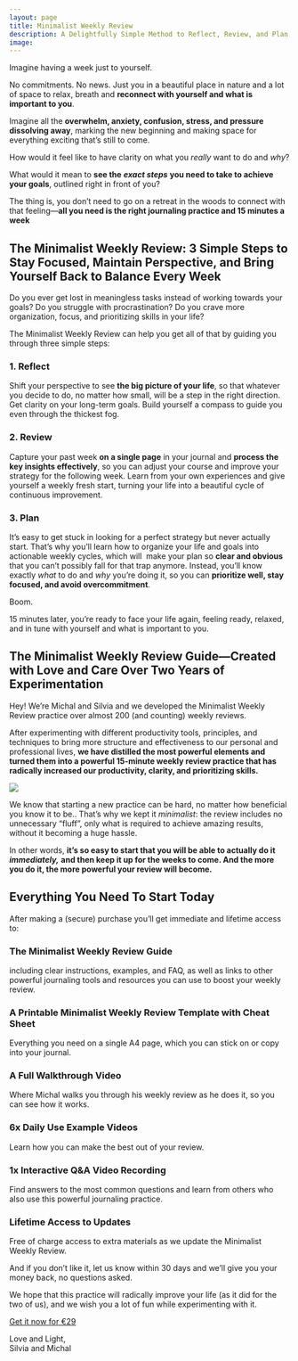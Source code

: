 ```yaml
---
layout: page
title: Minimalist Weekly Review
description: A Delightfully Simple Method to Reflect, Review, and Plan Your Life in 15 Minutes a Week
image: 
---
```

Imagine having a week just to yourself. 

No commitments. No news. Just you in a beautiful place in nature and a lot of space to relax, breath and **reconnect with yourself and what is important to you**.

Imagine all the **overwhelm, anxiety, confusion, stress, and pressure dissolving away**, marking the new beginning and making space for everything exciting that’s still to come.

How would it feel like to have clarity on what you _really_ want to do and _why_?

What would it mean to **see the** **_exact steps_** **you need to take to achieve your goals**, outlined right in front of you?

The thing is, you don’t need to go on a retreat in the woods to connect with that feeling—**all you need is the right journaling practice and 15 minutes a week**

## The Minimalist Weekly Review: 3 Simple Steps to Stay Focused, Maintain Perspective, and Bring Yourself Back to Balance Every Week

Do you ever get lost in meaningless tasks instead of working towards your goals? Do you struggle with procrastination? Do you crave more organization, focus, and prioritizing skills in your life?

The Minimalist Weekly Review can help you get all of that by guiding you through three simple steps:

### 1. Reflect

Shift your perspective to see **the big picture of your life**, so that whatever you decide to do, no matter how small, will be a step in the right direction. Get clarity on your long-term goals. Build yourself a compass to guide you even through the thickest fog.

### 2. Review

Capture your past week **on a single page** in your journal and **process the key insights effectively**, so you can adjust your course and improve your strategy for the following week. Learn from your own experiences and give yourself a weekly fresh start, turning your life into a beautiful cycle of continuous improvement.

### 3. Plan

It’s easy to get stuck in looking for a perfect strategy but never actually start. That’s why you’ll learn how to organize your life and goals into actionable weekly cycles, which will  make your plan so **clear and obvious** that you can’t possibly fall for that trap anymore. Instead, you’ll know exactly _what_ to do and _why_ you’re doing it, so you can **prioritize well, stay focused, and avoid overcommitment**.

Boom.

15 minutes later, you’re ready to face your life again, feeling ready, relaxed, and in tune with yourself and what is important to you.

## The Minimalist Weekly Review Guide—Created with Love and Care Over Two Years of Experimentation

Hey! We’re Michal and Silvia and we developed the Minimalist Weekly Review practice over almost 200 (and counting) weekly reviews.

After experimenting with different productivity tools, principles, and techniques to bring more structure and effectiveness to our personal and professional lives, **we have distilled the most powerful elements and turned them into a powerful 15-minute weekly review practice that has radically increased our productivity, clarity, and prioritizing skills.**

![](https://journalsmarter.com/wp-content/uploads/2020/03/experiments-with-weekly-review.png)

We know that starting a new practice can be hard, no matter how beneficial you know it to be.. That’s why we kept it _minimalist_: the review includes no unnecessary “fluff”, only what is required to achieve amazing results, without it becoming a huge hassle.

In other words, **it’s so easy to start that you will be able to actually do it** **_immediately,_** **and then keep it up for the weeks to come. And the more you do it, the more powerful your review will become.**

## Everything You Need To Start Today

After making a (secure) purchase you’ll get immediate and lifetime access to:

### The Minimalist Weekly Review Guide

including clear instructions, examples, and FAQ, as well as links to other powerful journaling tools and resources you can use to boost your weekly review.

### A Printable Minimalist Weekly Review Template with Cheat Sheet

Everything you need on a single A4 page, which you can stick on or copy into your journal.

### A Full Walkthrough Video

Where Michal walks you through his weekly review as he does it, so you can see how it works.

### 6x Daily Use Example Videos

Learn how you can make the best out of your review.

### 1x Interactive Q&A Video Recording

Find answers to the most common questions and learn from others who also use this powerful journaling practice.

### Lifetime Access to Updates

Free of charge access to extra materials as we update the Minimalist Weekly Review.

And if you don’t like it, let us know within 30 days and we’ll give you your money back, no questions asked.

We hope that this practice will radically improve your life (as it did for the two of us), and we wish you a lot of fun while experimenting with it.

[Get it now for €29](https://payhip.com/buy?link=19GQ)

Love and Light,  
Silvia and Michal